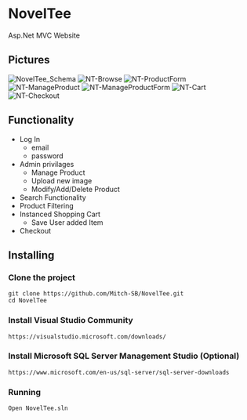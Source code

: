 # NovelTee
Asp.Net MVC Website

## Pictures
![NovelTee_Schema](https://user-images.githubusercontent.com/36740718/127787941-ae90f955-52b9-44c2-8f6f-91241ecfc2d9.png)
![NT-Browse](https://user-images.githubusercontent.com/36740718/127787946-5ff49cb0-0299-465e-b118-6652b225517c.png)
![NT-ProductForm](https://user-images.githubusercontent.com/36740718/127787950-7cea2ef1-4a00-472e-9900-bd6879c2892e.png)
![NT-ManageProduct](https://user-images.githubusercontent.com/36740718/127787959-2afe3f5a-e950-49dd-8c06-04217c1d6ef5.png)
![NT-ManageProductForm](https://user-images.githubusercontent.com/36740718/127787961-99adb372-0299-4348-9922-ad6360074e9b.png)
![NT-Cart](https://user-images.githubusercontent.com/36740718/127787965-fde8b83d-8b14-43c5-b903-46b78eaab93d.png)
![NT-Checkout](https://user-images.githubusercontent.com/36740718/127787966-8e24ddbe-8fdb-43ad-b976-dbb46b565289.png)
## Functionality
- Log In
  - email
  - password
- Admin privilages
  - Manage Product
  - Upload new image
  - Modify/Add/Delete Product
- Search Functionality
- Product Filtering
- Instanced Shopping Cart
  - Save User added Item
- Checkout
## Installing
### Clone the project
```
git clone https://github.com/Mitch-SB/NovelTee.git
cd NovelTee
```
### Install Visual Studio Community
```
https://visualstudio.microsoft.com/downloads/
```
### Install Microsoft SQL Server Management Studio (Optional)
```
https://www.microsoft.com/en-us/sql-server/sql-server-downloads
```
### Running
```
Open NovelTee.sln

